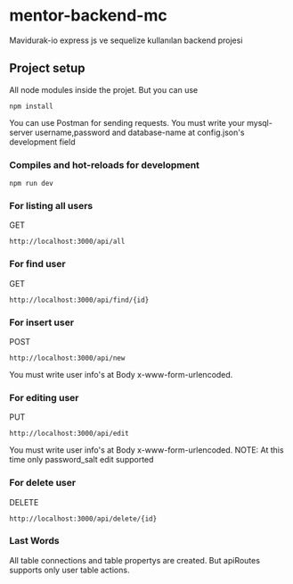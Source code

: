 # mentor-backend-mc
Mavidurak-io express js ve sequelize kullanılan backend projesi

## Project setup
All node modules inside the projet. But you can use
```
npm install
```
You can use Postman for sending requests.
You must write your mysql-server username,password and database-name at config.json's development field

### Compiles and hot-reloads for development
```
npm run dev
```

### For listing all users
GET
```
http://localhost:3000/api/all
```

### For find user
GET
```
http://localhost:3000/api/find/{id}
```

### For insert user
POST
```
http://localhost:3000/api/new
```
You must write user info's at Body x-www-form-urlencoded. 


### For editing user
PUT
```
http://localhost:3000/api/edit
```
You must write user info's at Body x-www-form-urlencoded. NOTE: At this time only password_salt edit supported


### For delete user
DELETE
```
http://localhost:3000/api/delete/{id}
```

### Last Words
All table connections and table propertys are created. But apiRoutes supports only user table actions.

